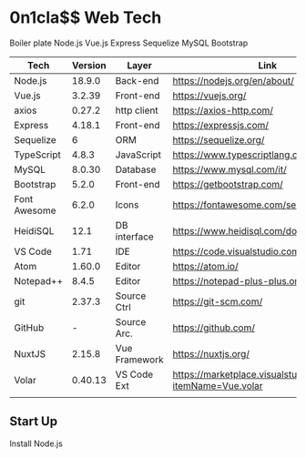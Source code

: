 # 0n1cla$$ Web Tech
Boiler plate Node.js Vue.js Express Sequelize MySQL Bootstrap

| Tech        | Version     | Layer       | Link        |
| ----------- | ----------- | ----------- | ----------- |
|Node.js      |18.9.0       |Back-end     |https://nodejs.org/en/about/
|Vue.js       |3.2.39       |Front-end    |https://vuejs.org/
|axios        |0.27.2       |http client  |https://axios-http.com/
|Express      |4.18.1       |Front-end    |https://expressjs.com/
|Sequelize    |6            |ORM          |https://sequelize.org/
|TypeScript   |4.8.3        |JavaScript   |https://www.typescriptlang.org/
|MySQL        |8.0.30       |Database     |https://www.mysql.com/it/
|Bootstrap    |5.2.0        |Front-end    |https://getbootstrap.com/
|Font Awesome |6.2.0        |Icons        |https://fontawesome.com/search
|HeidiSQL     |12.1         |DB interface |https://www.heidisql.com/download.php
|VS Code      |1.71         |IDE          |https://code.visualstudio.com/
|Atom         |1.60.0       |Editor       |https://atom.io/
|Notepad++    |8.4.5        |Editor       |https://notepad-plus-plus.org/downloads/
|git          |2.37.3       |Source Ctrl  |https://git-scm.com/
|GitHub       |-            |Source Arc.  |https://github.com/
|NuxtJS       |2.15.8       |Vue Framework|https://nuxtjs.org/
|Volar        |0.40.13      |VS Code Ext  |https://marketplace.visualstudio.com/items?itemName=Vue.volar
|             |             |             |             |
## Start Up

Install Node.js
